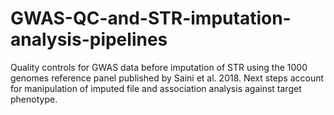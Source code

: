 # GWAS-QC-and-STR-imputation-analysis-pipelines
Quality controls for GWAS data before imputation of STR using the 1000 genomes reference panel published by Saini et al. 2018. Next steps account for manipulation of imputed file and association analysis against target phenotype. 
